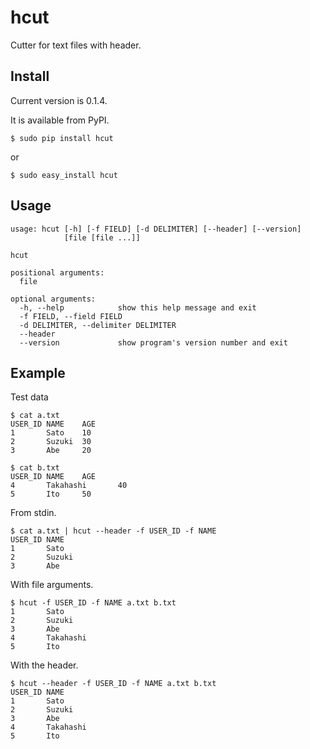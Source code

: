 # hcut

Cutter for text files with header.


## Install
Current version is 0.1.4. 

It is available from PyPI.
```
$ sudo pip install hcut
```
or
```
$ sudo easy_install hcut
```


## Usage
```
usage: hcut [-h] [-f FIELD] [-d DELIMITER] [--header] [--version]
            [file [file ...]]

hcut

positional arguments:
  file

optional arguments:
  -h, --help            show this help message and exit
  -f FIELD, --field FIELD
  -d DELIMITER, --delimiter DELIMITER
  --header
  --version             show program's version number and exit
```

## Example

Test data
```
$ cat a.txt
USER_ID NAME    AGE
1       Sato    10
2       Suzuki  30
3       Abe     20
```
```
$ cat b.txt
USER_ID NAME    AGE
4       Takahashi       40
5       Ito     50
```

From stdin.
```
$ cat a.txt | hcut --header -f USER_ID -f NAME
USER_ID NAME
1       Sato
2       Suzuki
3       Abe
```

With file arguments.
```
$ hcut -f USER_ID -f NAME a.txt b.txt
1       Sato
2       Suzuki
3       Abe
4       Takahashi
5       Ito
```
With the header.
```
$ hcut --header -f USER_ID -f NAME a.txt b.txt
USER_ID NAME
1       Sato
2       Suzuki
3       Abe
4       Takahashi
5       Ito
```
